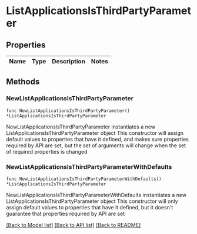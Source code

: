 # ListApplicationsIsThirdPartyParameter

## Properties

Name | Type | Description | Notes
------------ | ------------- | ------------- | -------------

## Methods

### NewListApplicationsIsThirdPartyParameter

`func NewListApplicationsIsThirdPartyParameter() *ListApplicationsIsThirdPartyParameter`

NewListApplicationsIsThirdPartyParameter instantiates a new ListApplicationsIsThirdPartyParameter object
This constructor will assign default values to properties that have it defined,
and makes sure properties required by API are set, but the set of arguments
will change when the set of required properties is changed

### NewListApplicationsIsThirdPartyParameterWithDefaults

`func NewListApplicationsIsThirdPartyParameterWithDefaults() *ListApplicationsIsThirdPartyParameter`

NewListApplicationsIsThirdPartyParameterWithDefaults instantiates a new ListApplicationsIsThirdPartyParameter object
This constructor will only assign default values to properties that have it defined,
but it doesn't guarantee that properties required by API are set


[[Back to Model list]](../README.md#documentation-for-models) [[Back to API list]](../README.md#documentation-for-api-endpoints) [[Back to README]](../README.md)


